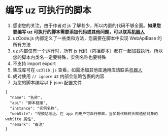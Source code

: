# 编写 uz 可执行的脚本

1. 感谢您的关注，由于作者对 js 了解甚少，所以内置的代码不够全面。**如果您要编写 uz 可执行的脚本需要添加代码或其他问题，可以联系[机器人](https://t.me/uzVideoAppbot)**
2. uzCode.js 内部定义了一些类和方法，您需要在脚本中实现 WebApiBase 的所有方法
3. uz 内部仅有一个运行时，所有 js 代码（包括脚本）都在一起加载执行。所以您的脚本内类名一定要特殊，实例名称也要特殊
4. 不支持 import export
5. 集成库可在 `uz3lib.js` 查看，如需添加其他库通用库请联系[机器人](https://t.me/uzVideoAppbot)
6. 成对使用 `// ignore` uz 内部会忽略包裹的内容
7. 为您的脚本编写以下 json 配置文件

```
{
  "name": "名称",
  "api": "脚本链接",
  "instance": "实例名称",
  "webSite": "视频站地址。在 app 内用户可自行修改，当加载代码时会赋值给对象的 webSite 属性",
  "remark": "备注"
}

```
